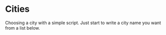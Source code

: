 # Cities
Choosing a city with a simple script.
Just start to write a city name you want from a list below.
